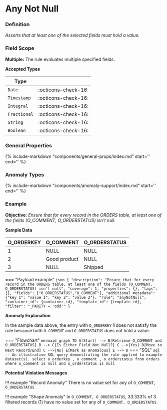 # Any Not Null

### Definition

*Asserts that at least one of the selected fields must hold a value.*

### Field Scope

**Multiple:** The rule evaluates multiple specified fields.

**Accepted Types**

| Type          |                          |
|---------------|--------------------------|
| `Date`        | <div style="text-align:center">:octicons-check-16:</div>  |
| `Timestamp`   | <div style="text-align:center">:octicons-check-16:</div>  |
| `Integral`    | <div style="text-align:center">:octicons-check-16:</div>  |
| `Fractional`  | <div style="text-align:center">:octicons-check-16:</div>  |
| `String`      | <div style="text-align:center">:octicons-check-16:</div>  |
| `Boolean`     | <div style="text-align:center">:octicons-check-16:</div>  |

### General Properties

{%
    include-markdown "components/general-props/index.md"
    start='<!-- all-props--start -->'
    end='<!-- all-props--end -->'
%}

### Anomaly Types

{%
    include-markdown "components/anomaly-support/index.md"
    start='<!-- all-types--start -->'
    end='<!-- all-types--end -->'
%}

### Example

**Objective**: *Ensure that for every record in the ORDERS table, at least one of the fields (O_COMMENT, O_ORDERSTATUS) isn't null.*

**Sample Data**

| O_ORDERKEY | O_COMMENT          | O_ORDERSTATUS |
|------------|--------------------|---------------|
| 1          | <span class="text-negative">NULL</span> | <span class="text-negative">NULL</span> |
| 2          | Good product      | NULL          |
| 3          | NULL               | Shipped       |

=== "Payload example"
    ``` json
    {
        "description": "Ensure that for every record in the ORDERS table, at least one of the fields (O_COMMENT, O_ORDERSTATUS) isn't null",
        "coverage": 1,
        "properties": {},
        "tags": [],
        "fields": ["O_ORDERSTATUS","O_COMMENT"],
        "additional_metadata": {"key 1": "value 1", "key 2": "value 2"},
        "rule": "anyNotNull",
        "container_id": {container_id},
        "template_id": {template_id},
        "filter": "_PARITY = 'odd'"
    }
    ```

**Anomaly Explanation**

In the sample data above, the entry with `O_ORDERKEY` **1** does not satisfy the rule because both `O_COMMENT` and `O_ORDERSTATUS` does not hold a value.

=== "Flowchart"
    ``` mermaid
    graph TD
    A[Start] --> B[Retrieve O_COMMENT and O_ORDERSTATUS]
    B --> C{Is Either Field Not Null?}
    C -->|Yes| D[Move to Next Record/End]
    C -->|No| E[Mark as Anomalous]
    E --> D
    ```
=== "SQL"
    ```sql
    -- An illustrative SQL query demonstrating the rule applied to example dataset(s).
    select
        o_orderkey
        , o_comment
        , o_orderstatus
    from orders 
    where
        o_comment is null
        and o_orderstatus is null
    ```

**Potential Violation Messages**

!!! example "Record Anomaly"
    There is no value set for any of `O_COMMENT, O_ORDERSTATUS`

!!! example "Shape Anomaly"
    In `O_COMMENT, O_ORDERSTATUS`, 33.333% of 3 filtered records (1) have no value set for any of `O_COMMENT, O_ORDERSTATUS`
